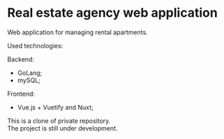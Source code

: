 # Real estate agency web application

Web application for managing rental apartments. 

Used technologies:

Backend: 
- GoLang; 
- mySQL;

Frontend: 
- Vue.js + Vuetify and Nuxt; 



This is a clone of private repository. \
The project is still under development. 
